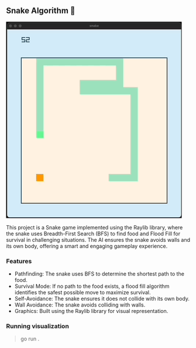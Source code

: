 ## Snake Algorithm 🐍

![snake](snake-game.gif)

This project is a Snake game implemented using the Raylib library, where the snake uses Breadth-First Search (BFS) to find food and Flood Fill for survival in challenging situations. The AI ensures the snake avoids walls and its own body, offering a smart and engaging gameplay experience.

### Features

- Pathfinding: The snake uses BFS to determine the shortest path to the food.
- Survival Mode: If no path to the food exists, a flood fill algorithm identifies the safest possible move to maximize survival.
- Self-Avoidance: The snake ensures it does not collide with its own body.
- Wall Avoidance: The snake avoids colliding with walls.
- Graphics: Built using the Raylib library for visual representation.

### Running visualization

> go run .


